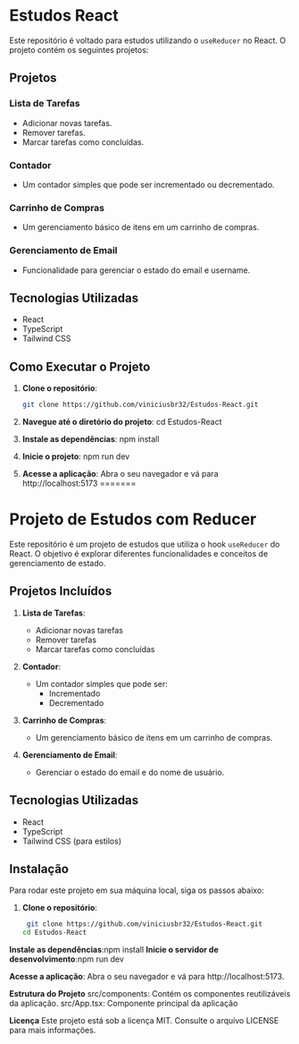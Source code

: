 
# Estudos React

Este repositório é voltado para estudos utilizando o `useReducer` no React. O projeto contém os seguintes projetos:

## Projetos

### Lista de Tarefas
- Adicionar novas tarefas.
- Remover tarefas.
- Marcar tarefas como concluídas.

### Contador
- Um contador simples que pode ser incrementado ou decrementado.

### Carrinho de Compras
- Um gerenciamento básico de itens em um carrinho de compras.

### Gerenciamento de Email
- Funcionalidade para gerenciar o estado do email e username.

## Tecnologias Utilizadas
- React
- TypeScript
- Tailwind CSS

## Como Executar o Projeto

1. **Clone o repositório**:
   ```bash
   git clone https://github.com/viniciusbr32/Estudos-React.git

2. **Navegue até o diretório do projeto**:
   cd Estudos-React


3. **Instale as dependências**:
   npm install


4. **Inicie o projeto**:
   npm run dev

 5.  **Acesse a aplicação**: 
     Abra o seu navegador e vá para http://localhost:5173
=======
# Projeto de Estudos com Reducer

Este repositório é um projeto de estudos que utiliza o hook `useReducer` do React. O objetivo é explorar diferentes funcionalidades e conceitos de gerenciamento de estado.

## Projetos Incluídos

1. **Lista de Tarefas**: 
   - Adicionar novas tarefas
   - Remover tarefas
   - Marcar tarefas como concluídas

2. **Contador**: 
   - Um contador simples que pode ser:
     - Incrementado
     - Decrementado

3. **Carrinho de Compras**: 
   - Um gerenciamento básico de itens em um carrinho de compras.

4. **Gerenciamento de Email**: 
   - Gerenciar o estado do email e do nome de usuário.

## Tecnologias Utilizadas

- React
- TypeScript
- Tailwind CSS (para estilos)

## Instalação

Para rodar este projeto em sua máquina local, siga os passos abaixo:

1. **Clone o repositório**:
   ```bash
    git clone https://github.com/viniciusbr32/Estudos-React.git
   cd Estudos-React


**Instale as dependências**:npm install
**Inicie o servidor de desenvolvimento**:npm run dev

**Acesse a aplicação**: Abra o seu navegador e vá para http://localhost:5173.

**Estrutura do Projeto**
src/components: Contém os componentes reutilizáveis da aplicação.
src/App.tsx: Componente principal da aplicação

**Licença**
Este projeto está sob a licença MIT. Consulte o arquivo LICENSE para mais informações.

